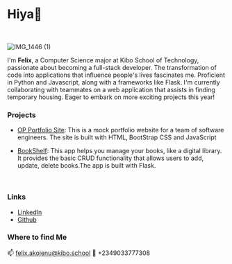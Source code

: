 # Hiya👋
<br />


![IMG_1446 (1)](https://github.com/Felix-Mauyon/Felix-Mauyon/assets/102523109/06dc5f2a-c18f-4d5d-a98d-a88418202b20)

I'm **Felix**, a Computer Science major at Kibo School of Technology, passionate about becoming a full-stack developer. The transformation of code into applications that influence people's lives fascinates me. Proficient in Python and Javascript, along with a frameworks like Flask. I'm currently collaborating with teammates on a web application that assists in finding temporary housing. Eager to embark on more exciting projects this year!
<br />

### Projects
- [OP Portfolio Site](https://felix-mauyon.github.io/OP-Portfolio-site/#):
This is a mock portfolio website for a team of software engineers. The site is built with HTML, BootStrap CSS and JavaScript

- [BookShelf](https://bookshelf-mbnb.onrender.com): This app helps you manage your books, like a digital library. It provides the basic CRUD functionality that allows users to add, update, delete books.The app is built with Flask.
<br />

### Links
- [LinkedIn](https://www.linkedin.com/in/felix-akojenu-510b81218/)
- [Github](https://github.com/Felix-Mauyon)

### Where to find Me
📫 felix.akojenu@kibo.school
📱 +2349033777308

<!--
**Felix-Mauyon/Felix-Mauyon** is a ✨ _special_ ✨ repository because its `README.md` (this file) appears on your GitHub profile.

Here are some ideas to get you started:

- 🔭 I’m currently working on ...
- 🌱 I’m currently learning ...
- 👯 I’m looking to collaborate on ...
- 🤔 I’m looking for help with ...
- 💬 Ask me about ...
- 📫 How to reach me: ...
- 😄 Pronouns: ...
- ⚡ Fun fact: ...
-->
